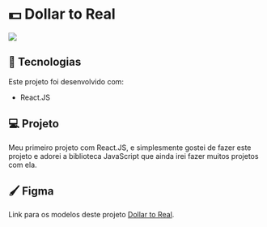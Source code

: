 # 💵 Dollar to Real
![](https://media.licdn.com/dms/image/D4D22AQHEEotcPibwXA/feedshare-shrink_2048_1536/0/1703625780371?e=1707955200&v=beta&t=8HjWeq2Kg5A0Kg477MIa3z7g6tX2afH2BgDUEOYYSPU)


## 🚀 Tecnologias
Este projeto foi desenvolvido com:
* React.JS

## 💻 Projeto
Meu primeiro projeto com React.JS, e simplesmente gostei de fazer este projeto e adorei a biblioteca JavaScript que ainda irei fazer muitos projetos com ela.

## 🖌️ Figma
Link para os modelos deste projeto [Dollar to Real](https://www.figma.com/file/GHdcEaavZrpZ4naIxUSQFc/Dollar-to-Real?node-id=0%3A1&mode=dev).
